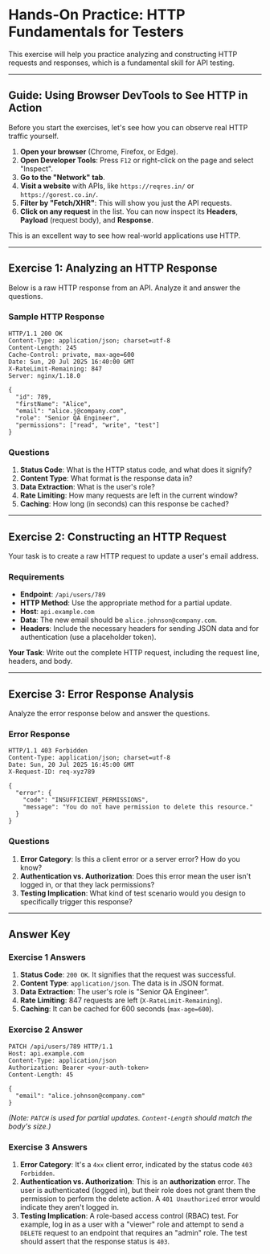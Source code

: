 # Hands-On Practice: HTTP Fundamentals for Testers

This exercise will help you practice analyzing and constructing HTTP requests and responses, which is a fundamental skill for API testing.

---

## Guide: Using Browser DevTools to See HTTP in Action

Before you start the exercises, let's see how you can observe real HTTP traffic yourself.

1.  **Open your browser** (Chrome, Firefox, or Edge).
2.  **Open Developer Tools**: Press `F12` or right-click on the page and select "Inspect".
3.  **Go to the "Network" tab**.
4.  **Visit a website** with APIs, like `https://reqres.in/` or `https://gorest.co.in/`.
5.  **Filter by "Fetch/XHR"**: This will show you just the API requests.
6.  **Click on any request** in the list. You can now inspect its **Headers**, **Payload** (request body), and **Response**.

This is an excellent way to see how real-world applications use HTTP.

---

## Exercise 1: Analyzing an HTTP Response

Below is a raw HTTP response from an API. Analyze it and answer the questions.

### Sample HTTP Response
```http
HTTP/1.1 200 OK
Content-Type: application/json; charset=utf-8
Content-Length: 245
Cache-Control: private, max-age=600
Date: Sun, 20 Jul 2025 16:40:00 GMT
X-RateLimit-Remaining: 847
Server: nginx/1.18.0

{
  "id": 789,
  "firstName": "Alice",
  "email": "alice.j@company.com",
  "role": "Senior QA Engineer",
  "permissions": ["read", "write", "test"]
}
```

### Questions
1.  **Status Code**: What is the HTTP status code, and what does it signify?
2.  **Content Type**: What format is the response data in?
3.  **Data Extraction**: What is the user's role?
4.  **Rate Limiting**: How many requests are left in the current window?
5.  **Caching**: How long (in seconds) can this response be cached?

---

## Exercise 2: Constructing an HTTP Request

Your task is to create a raw HTTP request to update a user's email address.

### Requirements
-   **Endpoint**: `/api/users/789`
-   **HTTP Method**: Use the appropriate method for a partial update.
-   **Host**: `api.example.com`
-   **Data**: The new email should be `alice.johnson@company.com`.
-   **Headers**: Include the necessary headers for sending JSON data and for authentication (use a placeholder token).

**Your Task**: Write out the complete HTTP request, including the request line, headers, and body.

---

## Exercise 3: Error Response Analysis

Analyze the error response below and answer the questions.

### Error Response
```http
HTTP/1.1 403 Forbidden
Content-Type: application/json; charset=utf-8
Date: Sun, 20 Jul 2025 16:45:00 GMT
X-Request-ID: req-xyz789

{
  "error": {
    "code": "INSUFFICIENT_PERMISSIONS",
    "message": "You do not have permission to delete this resource."
  }
}
```

### Questions
1.  **Error Category**: Is this a client error or a server error? How do you know?
2.  **Authentication vs. Authorization**: Does this error mean the user isn't logged in, or that they lack permissions?
3.  **Testing Implication**: What kind of test scenario would you design to specifically trigger this response?

---

## Answer Key

### Exercise 1 Answers
1.  **Status Code**: `200 OK`. It signifies that the request was successful.
2.  **Content Type**: `application/json`. The data is in JSON format.
3.  **Data Extraction**: The user's role is "Senior QA Engineer".
4.  **Rate Limiting**: 847 requests are left (`X-RateLimit-Remaining`).
5.  **Caching**: It can be cached for 600 seconds (`max-age=600`).

### Exercise 2 Answer
```http
PATCH /api/users/789 HTTP/1.1
Host: api.example.com
Content-Type: application/json
Authorization: Bearer <your-auth-token>
Content-Length: 45

{
  "email": "alice.johnson@company.com"
}
```
*(Note: `PATCH` is used for partial updates. `Content-Length` should match the body's size.)*

### Exercise 3 Answers
1.  **Error Category**: It's a `4xx` client error, indicated by the status code `403 Forbidden`.
2.  **Authentication vs. Authorization**: This is an **authorization** error. The user is authenticated (logged in), but their role does not grant them the permission to perform the delete action. A `401 Unauthorized` error would indicate they aren't logged in.
3.  **Testing Implication**: A role-based access control (RBAC) test. For example, log in as a user with a "viewer" role and attempt to send a `DELETE` request to an endpoint that requires an "admin" role. The test should assert that the response status is `403`.